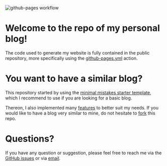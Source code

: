 ![github-pages workflow](https://github.com/jeertmans/jeertmans.github.io/actions/workflows/github-pages.yml/badge.svg)

# Welcome to the repo of my personal blog!

The code used to generate my website is fully contained in the public repository, more specifically using the [github-pages.yml](https://github.com/jeertmans/jeertmans.github.io/blob/main/.github/workflows/github-pages.yml) action.

# You want to have a similar blog?

This repository started by using the [minimal mistakes starter template](https://github.com/mmistakes/mm-github-pages-starter), which I recommend to use if you are looking for a basic blog.

Thereon, I also implemented many [features](https://eertmans.be/tags/#miscellaneous) to better suit my needs. If you would like to have a blog very similar to mine, do not hesitate to [fork](https://github.com/jeertmans/jeertmans.github.io/fork) this repo.

# Questions?

If you have any question or suggestion, please feel free to reach me via the [GitHub issues](https://github.com/jeertmans/jeertmans.github.io/issues) or via [email](mailto:jerome@eertmans.be).
